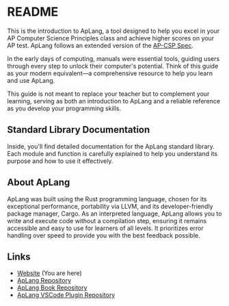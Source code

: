 # README  
This is the introduction to ApLang, a tool designed to help you excel in your AP Computer Science Principles class and achieve higher scores on your AP test. ApLang follows an extended version of the [AP-CSP Spec](https://apcentral.collegeboard.org/media/pdf/ap-computer-science-principles-exam-reference-sheet.pdf).  

In the early days of computing, manuals were essential tools, guiding users through every step to unlock their computer's potential. Think of this guide as your modern equivalent—a comprehensive resource to help you learn and use ApLang.

This guide is not meant to replace your teacher but to complement your learning, serving as both an introduction to ApLang and a reliable reference as you develop your programming skills.  

## Standard Library Documentation  
Inside, you'll find detailed documentation for the ApLang standard library. Each module and function is carefully explained to help you understand its purpose and how to use it effectively.  

## About ApLang  
ApLang was built using the Rust programming language, chosen for its exceptional performance, portability via LLVM, and its developer-friendly package manager, Cargo. As an interpreted language, ApLang allows you to write and execute code without a compilation step, ensuring it remains accessible and easy to use for learners of all levels. It prioritizes error handling over speed to provide you with the best feedback possible.  

## Links  
- [Website](https://aplang.org) (You are here)  
- [ApLang Repository](https://github.com/snowfoxsh/aplang)  
- [ApLang Book Repository](https://github.com/snowfoxsh/aplang-book)  
- [ApLang VSCode Plugin Repository](https://github.com/snowfoxsh/aplang-vscode-plugin)  
